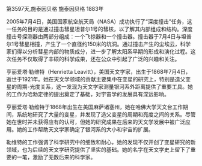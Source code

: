 第3597天,施泰因贝格
施泰因贝格 1883年


2005年7月4日，美国国家航空航天局（NASA）成功执行了“深度撞击”任务，这一任务的目的是通过撞击彗星坦普尔1号的彗核，以了解其内部组成和结构。深度撞击号探测器由两部分组成：一个飞掠器和一个撞击器。撞击器于7月4日与坦普尔1号彗星相撞，产生了一个直径约150米的坑洞。通过撞击产生的尘埃云，科学家们得以分析彗星内部的物质成分，进一步了解太阳系早期的形成和演化过程。这次任务不仅取得了丰硕的科学成果，还在公众中引起了广泛的兴趣和关注。

亨丽爱塔·勒维特（Henrietta Leavitt），美国天文学家，出生于1868年7月4日，逝世于1921年。她在天文学领域的贡献主要集中在变星的研究上，特别是造父变星的周期-光度关系，这一发现为天文学家测量银河系外距离提供了重要工具。她的工作为哈勃定律的提出奠定了基础，对宇宙学的发展具有深远影响。

亨丽爱塔·勒维特于1868年出生在美国麻萨诸塞州，她在哈佛大学天文台工作期间，系统地研究了大量的变星，并发现了造父变星的周期和亮度之间的关系。尽管她在世时并未获得应有的认可，但她的研究成果在后来的天文学发展中被广泛应用。她的工作帮助天文学家确定了银河系的大小和宇宙的扩展。

勒维特的工作强调了科学研究中的细致和耐心，她的发现不仅开创了变星研究的新领域，也为后续的天文学研究提供了坚实的基础。她的名字在天文学史上留下了重要的一笔，激励了无数后来的科学家。